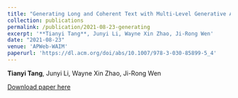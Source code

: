 ```yaml
---
title: "Generating Long and Coherent Text with Multi-Level Generative Adversarial Networks"
collection: publications
permalink: /publication/2021-08-23-generating
excerpt: '**Tianyi Tang**, Junyi Li, Wayne Xin Zhao, Ji-Rong Wen'
date: "2021-08-23"
venue: 'APWeb-WAIM'
paperurl: 'https://dl.acm.org/doi/abs/10.1007/978-3-030-85899-5_4'
---
```

**Tianyi Tang**, Junyi Li, Wayne Xin Zhao, Ji-Rong Wen

[Download paper here](https://dl.acm.org/doi/abs/10.1007/978-3-030-85899-5_4)